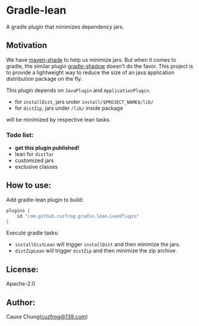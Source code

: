 # Gradle-lean

A gradle plugin that minimizes dependency jars.

## Motivation

We have [maven-shade](https://github.com/apache/maven-shade-plugin) to help us minimize jars. 
But when it comes to gradle, the similar plugin [gradle-shadow](https://github.com/johnrengelman/shadow) doesn't do the favor. 
This project is to provide a lightweight way to reduce the size of an java application distribution package on the fly.

This plugin depends on `JavaPlugin` and `ApplicationPlugin`.

* for `installDist`, jars under `install/$PROJECT_NAME$/lib/`
* for `distZip`, jars under `/lib/` inside package

will be minimized by respective lean tasks.

### Todo list:

* __get this plugin published!__
* lean for `distTar`
* customized jars
* exclusive classes

## How to use:

Add gradle-lean plugin to build:

```groovy
plugins {
    id "com.github.cuzfrog.gradle.lean.LeanPlugin"
}
```

Execute gradle tasks:

* `installDistLean` will trigger `installDist` and then minimize the jars.
* `distZipLean` will trigger `distZip` and then minimize the zip archive.

## License:
Apache-2.0

## Author:
Cause Chung(cuzfrog@139.com)